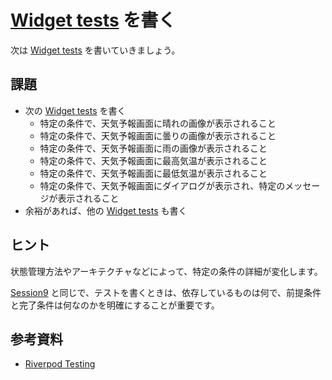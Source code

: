 # [Widget tests] を書く

次は [Widget tests] を書いていきましょう。

## 課題

- 次の [Widget tests] を書く
    - 特定の条件で、天気予報画面に晴れの画像が表示されること
    - 特定の条件で、天気予報画面に曇りの画像が表示されること
    - 特定の条件で、天気予報画面に雨の画像が表示されること
    - 特定の条件で、天気予報画面に最高気温が表示されること
    - 特定の条件で、天気予報画面に最低気温が表示されること
    - 特定の条件で、天気予報画面にダイアログが表示され、特定のメッセージが表示されること
- 余裕があれば、他の [Widget tests] も書く

## ヒント

状態管理方法やアーキテクチャなどによって、特定の条件の詳細が変化します。

[Session9] と同じで、テストを書くときは、依存しているものは何で、前提条件と完了条件は何なのかを明確にすることが重要です。

## 参考資料

- [Riverpod Testing]

<!-- Links -->

[Widget tests]: https://docs.flutter.dev/testing#widget-tests

[Session9]: unit_test.md

[Riverpod Testing]: https://docs-v2.riverpod.dev/docs/cookbooks/testing
